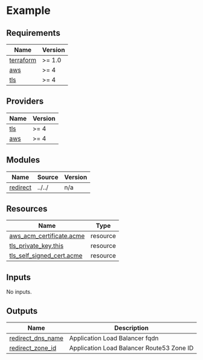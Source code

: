 # Example

<!-- BEGINNING OF PRE-COMMIT-TERRAFORM DOCS HOOK -->
## Requirements

| Name | Version |
|------|---------|
| <a name="requirement_terraform"></a> [terraform](#requirement\_terraform) | >= 1.0 |
| <a name="requirement_aws"></a> [aws](#requirement\_aws) | >= 4 |
| <a name="requirement_tls"></a> [tls](#requirement\_tls) | >= 4 |

## Providers

| Name | Version |
|------|---------|
| <a name="provider_tls"></a> [tls](#provider\_tls) | >= 4 |
| <a name="provider_aws"></a> [aws](#provider\_aws) | >= 4 |

## Modules

| Name | Source | Version |
|------|--------|---------|
| <a name="module_redirect"></a> [redirect](#module\_redirect) | ../../ | n/a |

## Resources

| Name | Type |
|------|------|
| [aws_acm_certificate.acme](https://registry.terraform.io/providers/hashicorp/aws/latest/docs/resources/acm_certificate) | resource |
| [tls_private_key.this](https://registry.terraform.io/providers/hashicorp/tls/latest/docs/resources/private_key) | resource |
| [tls_self_signed_cert.acme](https://registry.terraform.io/providers/hashicorp/tls/latest/docs/resources/self_signed_cert) | resource |

## Inputs

No inputs.

## Outputs

| Name | Description |
|------|-------------|
| <a name="output_redirect_dns_name"></a> [redirect\_dns\_name](#output\_redirect\_dns\_name) | Application Load Balancer fqdn |
| <a name="output_redirect_zone_id"></a> [redirect\_zone\_id](#output\_redirect\_zone\_id) | Application Load Balancer Route53 Zone ID |

<!-- END OF PRE-COMMIT-TERRAFORM DOCS HOOK -->
